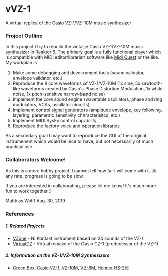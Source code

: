 # vVZ-1
A virtual replica of the Casio VZ-1/VZ-10M music synthesizer

### Project Outline
In this project I try to rebuild the vintage Casio VZ-1/VZ-10M music synthesizer in [Reaktor 6](https://www.native-instruments.com/en/products/komplete/synths/reaktor-6). The primary goal is a fully functional player which is compatible with MIDI editor/librarian software like [Midi Quest](https://squest.com/Products/MidiQuest12/index.html) or the like. My workplan is
1. Make some debugging and development tools (sound validator, envelope validator, etc.)
2. Reproduce the 8 core waveforms of VZ-1/VZ-10M (1x sine, 5x sawtooth-like waveforms created by Casio's Phase Distortion Modulation, 1x white noise, 1x pitch-sensitive narrow-band noise)
3. Implement the core sound engine (wavetable oscillators, phase and ring modulators, VCAs, oscillator circuits)
4. Implement control signal generators (amplitude envelope, key following, layering, parametric sensitivity characterisitcs, etc.)
5. Implement MIDI SysEx control capability
6. Reproduce the factory voice and operation libraries

As a secondary goal I may want to reproduce the GUI of the original instrumenent which would be nice to have, but not necessarily of much practical use.

### Collaborators Welcome!
As this is a mere hobby project, I cannot tell how far I will come with it. At any rate, progress is going to be slow.

If you are interested in collaborating, please let me know! It's much more fun to work together :)

Matthias Wolff
Aug. 30, 2019

### References
##### 1. Related Projects
* [VZone](https://www.youtube.com/watch?v=PaXGQDl-uco) - NI Kontakt instrument based on 24 sounds of the VZ-1
* [VirtualCZ](https://www.amazona.de/test-plugin-boutique-virtualcz-phase-distortion-synthesizer/) - Virtual remake of the Casio CZ-1 (predecessor of the VZ-1)

##### 2. Information on the VZ-1/VZ-10M Synthesizers
* [Green Box: Casio VZ-1, VZ-10M, VZ-8M, Hohner HS-2/E](https://www.amazona.de/green-box-casio-vz-1-vz-10m-vz-8m-hohner-hs-2-e/)
